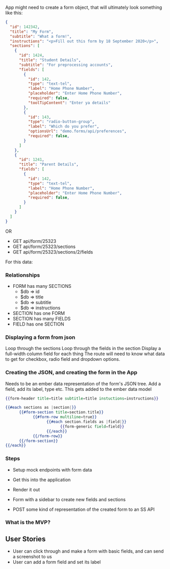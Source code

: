 App might need to create a form object, that will ultimately look something like this:

```json
{
  "id": 142342,
  "title": "My Form",
  "subtitle": "What a form!",
  "instructions": "<p>Fill out this form by 18 September 2020</p>",
  "sections": [
    {
      "id": 1424,
      "title": "Student Details",
      "subtitle": "For preprocessing accounts",
      "fields": [
        {
          "id": 142,
          "type": "text-tel",
          "label": "Home Phone Number",
          "placeholder": "Enter Home Phone Number",
          "required": false,
          "toolTipContent": "Enter ya details"
        },
        {
          "id": 143,
          "type": "radio-button-group",
          "label": "Which do you prefer",
          "optionsUrl": "demo.forms/api/preferences",
          "required": false,
        }
      ]
    },
    {
      "id": 1241,
      "title": "Parent Details",
      "fields": [
        {
          "id": 142,
          "type": "text-tel",
          "label": "Home Phone Number",
          "placeholder": "Enter Home Phone Number",
          "required": false,
        }
      ]
    }
  ]
}
```

OR

* GET api/form/25323
* GET api/form/25323/sections
* GET api/form/25323/sections/2/fields

For this data:

### Relationships

* FORM has many SECTIONS
  - $db => id
  - $db => title
  - $db => subtitle
  - $db => instructions
* SECTION has one FORM
* SECTION has many FIELDS
* FIELD has one SECTION


### Displaying a form from json

Loop through the sections
Loop through the fields in the section
Display a full-width column field for each thing
The route will need to know what data to get for checkbox, radio field and dropdown options.

### Creating the JSON, and creating the form in the App

Needs to be an ember data representation of the form's JSON tree.
Add a field, add its label, type etc.
This gets added to the ember data model

```hbs
{{form-header title=title subtitle=title instuctions=instructions}}

{{#each sections as |section|}}
      {{#form-section title=section.title}}
            {{#form-row multiline=true}}
                  {{#each section.fields as |field|}}
                        {{form-generic field=field}}
                  {{/each}}
            {{/form-row}}
      {{/form-section}}
{{/each}}
```

### Steps

* Setup mock endpoints with form data
* Get this into the application
* Render it out

* Form with a sidebar to create new fields and sections
* POST some kind of representation of the created form to an SS API

### What is the MVP?
## User Stories

* User can click through and make a form with basic fields, and can send a screenshot to us
* User can add a form field and set its label
